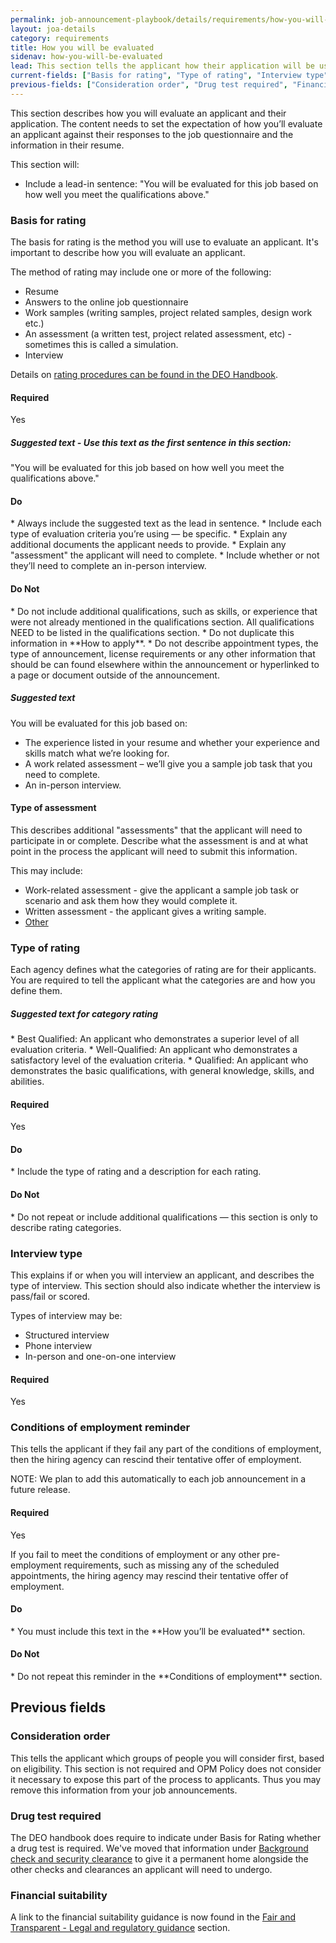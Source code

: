 ```yaml
---
permalink: job-announcement-playbook/details/requirements/how-you-will-be-evaluated/
layout: joa-details
category: requirements
title: How you will be evaluated
sidenav: how-you-will-be-evaluated
lead: This section tells the applicant how their application will be use to determine your eligibility, qualifications, and quality ranking for this position.
current-fields: ["Basis for rating", "Type of rating", "Interview type", "Conditions of employment reminder"]
previous-fields: ["Consideration order", "Drug test required", "Financial suitability"]
---
```


This section describes how you will evaluate an applicant and their application.  The content needs to set the expectation of how you’ll evaluate an applicant against their responses to the job questionnaire and the information in their resume.

This section will:

*	Include a lead-in sentence: "You will be evaluated for this job based on how well you meet the qualifications above."

### Basis for rating

The basis for rating is the method you will use to evaluate an applicant.  It's important to describe how you will evaluate an applicant.

The method of rating may include one or more of the following:

*	Resume
*	Answers to the online job questionnaire
*	Work samples (writing samples, project related samples, design work etc.)
*	An assessment (a written test, project related assessment, etc) - sometimes this is called a simulation.
*	Interview

Details on [rating procedures can be found in the DEO Handbook](https://www.opm.gov/policy-data-oversight/hiring-information/competitive-hiring/deo_handbook.pdf).


#### Required
Yes

<div class="usajobs-recruitment-joa-playbook-details__suggested-text">
<h5>Suggested text - Use this text as the first sentence in this section:</h5>
"You will be evaluated for this job based on how well you meet the qualifications above."
</div>

<div class="usajobs-recruitment-joa-playbook-details__container">
<div class="usajobs-recruitment-joa-playbook-details__do">
  <h4><span class="fa fa-check"></span> Do</h4>
  * Always include the suggested text as the lead in sentence.
  * Include each type of evaluation criteria you’re using — be specific.
  * Explain any additional documents the applicant needs to provide.
  * Explain any "assessment" the applicant will need to complete.
  * Include whether or not they’ll need to complete an in-person interview.

</div>
<div class="usajobs-recruitment-joa-playbook-details__do-not">
  <h4><span class="fa fa-times"></span> Do Not</h4>
  * Do not include additional qualifications, such as skills, or experience that were not already mentioned in the qualifications section. All qualifications NEED to be listed in the qualifications section.
  * Do not duplicate this information in **How to apply**.
  * Do not describe appointment types, the type of announcement, license requirements or any other information that should be can found elsewhere within the announcement or hyperlinked to a page or document outside of the announcement.
</div>
</div>

<div class="usajobs-recruitment-joa-playbook-details__suggested-text">
<h5>Suggested text</h5>
You will be evaluated for this job based on:

* The experience listed in your resume and whether your experience and skills match what we’re looking for.
*	A work related assessment – we’ll give you a sample job task that you need to complete.
*	An in-person interview.
</div>

#### Type of assessment

This describes additional "assessments" that the applicant will need to participate in or complete. Describe what the assessment is and at what point in the process the applicant will need to submit this information.

This may include:

*	Work-related assessment - give the applicant a sample job task or scenario and ask them how they would complete it.
*	Written assessment - the applicant gives a writing sample.
*	[Other](https://www.opm.gov/policy-data-oversight/assessment-and-selection/other-assessment-methods/assessment-method-considerations/)

### Type of rating

Each agency defines what the categories of rating are for their applicants. You are required to tell the applicant what the categories are and how you define them.

<div class="usajobs-recruitment-joa-playbook-details__suggested-text">
<h5>Suggested text for category rating</h5>
*	Best Qualified: An applicant who demonstrates a superior level of all evaluation criteria.
*	Well-Qualified: An applicant who demonstrates a satisfactory level of the evaluation criteria.
*	Qualified: An applicant who demonstrates the basic qualifications, with general knowledge, skills, and abilities.
</div>

#### Required
Yes

<div class="usajobs-recruitment-joa-playbook-details__container">
<div class="usajobs-recruitment-joa-playbook-details__do">
  <h4><span class="fa fa-check"></span> Do</h4>
  * Include the type of rating and a description for each rating.
</div>
<div class="usajobs-recruitment-joa-playbook-details__do-not">
  <h4><span class="fa fa-times"></span> Do Not</h4>
  * Do not repeat or include additional qualifications — this section is only to describe rating categories.
</div>
</div>

### Interview type

This explains if or when you will interview an applicant, and describes the type of interview. This section should also indicate whether the interview is pass/fail or scored.

Types of interview may be:

*	Structured interview
*	Phone interview
*	In-person and one-on-one interview

#### Required
Yes

### Conditions of employment reminder

This tells the applicant if they fail any part of the conditions of employment, then the hiring agency can rescind their tentative offer of employment.

NOTE: We plan to add this automatically to each job announcement in a future release.

#### Required
Yes

<div class="usajobs-recruitment-joa-playbook-details__suggested-text">
  If you fail to meet the conditions of employment or any other pre-employment requirements, such as missing any of the scheduled appointments, the hiring agency may rescind their tentative offer of employment.
</div>

<div class="usajobs-recruitment-joa-playbook-details__container">
<div class="usajobs-recruitment-joa-playbook-details__do">
  <h4><span class="fa fa-check"></span> Do</h4>
  * You must include this text in the **How you’ll be evaluated** section.
</div>
<div class="usajobs-recruitment-joa-playbook-details__do-not">
  <h4><span class="fa fa-times"></span> Do Not</h4>
  * Do not repeat this reminder in the **Conditions of employment** section.
</div>
</div>

## Previous fields

### Consideration order

This tells the applicant which groups of people you will consider first, based on eligibility. This section is not required and OPM Policy does not consider it necessary to expose this part of the process to applicants. Thus you may remove this information from your job announcements.

### Drug test required

The DEO handbook does require to indicate under Basis for Rating whether a drug test is required. We've moved that information under [Background check and security clearance](../background-check/#drug-test-required) to give it a permanent home alongside the other checks and clearances an applicant will need to undergo.

### Financial suitability

A link to the financial suitability guidance is now found in the [Fair and Transparent - Legal and regulatory guidance](../../fair-and-transparent/#legal-and-regulatory-guidance) section.
